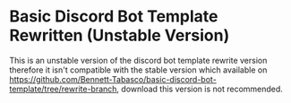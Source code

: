 # Basic Discord Bot Template Rewritten (Unstable Version)

This is an unstable version of the discord bot template rewrite version therefore it isn't compatible with the stable version which available on https://github.com/Bennett-Tabasco/basic-discord-bot-template/tree/rewrite-branch, download this version is not recommended.
